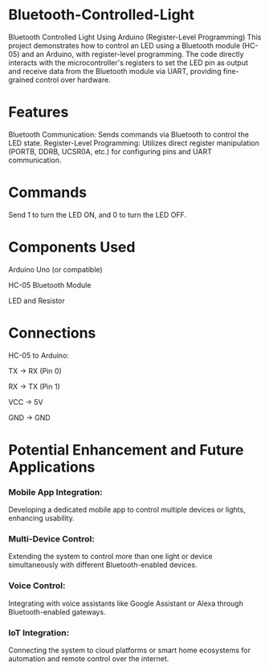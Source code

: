 # Bluetooth-Controlled-Light

Bluetooth Controlled Light Using Arduino (Register-Level Programming)
This project demonstrates how to control an LED using a Bluetooth module (HC-05) and an Arduino, with register-level programming. The code directly interacts with the microcontroller's registers to set the LED pin as output and receive data from the Bluetooth module via UART, providing fine-grained control over hardware.

# Features
Bluetooth Communication: Sends commands via Bluetooth to control the LED state.
Register-Level Programming: Utilizes direct register manipulation (PORTB, DDRB, UCSR0A, etc.) for configuring pins and UART communication.


# Commands
Send 1 to turn the LED ON, and 0 to turn the LED OFF.


# Components Used

Arduino Uno (or compatible)

HC-05 Bluetooth Module

LED and Resistor

# Connections

HC-05 to Arduino:

TX → RX (Pin 0)

RX → TX (Pin 1)

VCC → 5V

GND → GND

# Potential Enhancement and Future Applications

### Mobile App Integration:
Developing a dedicated mobile app to control multiple devices or lights, enhancing usability.

### Multi-Device Control:
Extending the system to control more than one light or device simultaneously with different Bluetooth-enabled devices.

### Voice Control:
Integrating with voice assistants like Google Assistant or Alexa through Bluetooth-enabled gateways.

### IoT Integration:
Connecting the system to cloud platforms or smart home ecosystems for automation and remote control over the internet.
